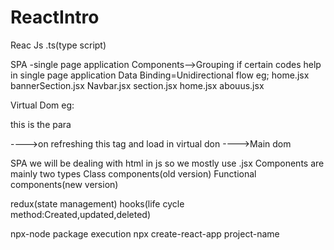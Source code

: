 # ReactIntro
Reac Js
.ts(type script)

SPA -single page application
Components-->Grouping if certain codes help in single page application
Data Binding=Unidirectional flow
eg;      home.jsx
bannerSection.jsx      Navbar.jsx     section.jsx
        home.jsx abouus.jsx

Virtual Dom
eg:<p>this is the para </p> ---->on refreshing this tag and load in virtual don ---->Main dom      

SPA we will be dealing with html in js so we mostly use .jsx
Components are mainly two types
Class components(old version)
Functional components(new version)

redux(state management)
hooks(life cycle method:Created,updated,deleted)

npx-node package execution
npx create-react-app project-name